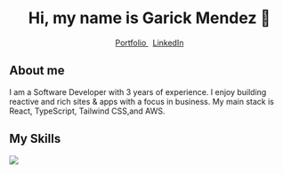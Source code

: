 <div align="center">
  <h1>Hi, my name is Garick Mendez 👋</h1>
  <div style="gap:100px;">
    <a href="https://garickm.com">
      Portfolio
    </a>
    &nbsp;
    <a href="https://linkedin.com/in/garick-mendez/">
      LinkedIn
    </a>
  </div>
</div>

<div align="left">
  <h2>About me</h2>
  <p>I am a Software Developer with 3 years of experience. I enjoy building reactive and rich sites & apps with a focus in business. My main stack is React, TypeScript, Tailwind CSS,and AWS.</p>
</div>

<div align="left">
  <h2>My Skills</h2>
  <img src="https://skillicons.dev/icons?i=react,ts,tailwind,python,aws&perline=5" />
</div>
